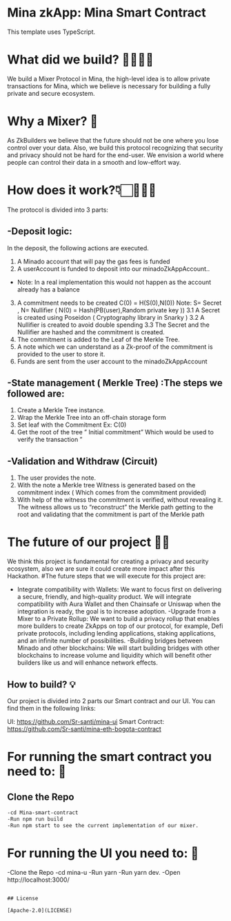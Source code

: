 # Mina zkApp: Mina Smart Contract

This template uses TypeScript.

# What did we build? 👷🏻‍♀️🚀

We build a Mixer Protocol in Mina, the high-level idea is to allow private transactions for Mina, which we believe is necessary for building a fully private and secure ecosystem.

# Why a Mixer? 🤔

As ZkBuilders we believe that the future should not be one where you lose control over your data. Also, we build this protocol recognizing that security and privacy should not be hard for the end-user.
We envision a world where people can control their data in a smooth and low-effort way.

# How does it work?👇🏻🧑🏻‍💻

The protocol is divided into 3 parts:

## -Deposit logic:

In the deposit, the following actions are executed.

1. A Minado account that will pay the gas fees is funded
2. A userAccount is funded to deposit into our minadoZkAppAccount..

- Note: In a real implementation this would not happen as the account already has a balance

3. A commitment needs to be created C(0) = H(S(0),N(0))
   Note: S= Secret , N= Nullifier ( N(0) = Hash(PB(user),Random private key ))
   3.1 A Secret is created using Poseidon ( Cryptography library in Snarky )
   3.2 A Nullifier is created to avoid double spending
   3.3 The Secret and the Nullifier are hashed and the commitment is created.
4. The commitment is added to the Leaf of the Merkle Tree.
5. A note which we can understand as a Zk-proof of the commitment is provided to the user to store it.
6. Funds are sent from the user account to the minadoZkAppAccount

## -State management ( Merkle Tree) :The steps we followed are:

1. Create a Merkle Tree instance.
2. Wrap the Merkle Tree into an off-chain storage form
3. Set leaf with the Commitment Ex: C(0)
4. Get the root of the tree ” Initial commitment” Which would be used to
   verify the transaction ”

## -Validation and Withdraw (Circuit)

1. The user provides the note.
2. With the note a Merkle tree Witness is generated based on the commitment index ( Which comes from the commitment provided)
3. With help of the witness the commitment is verified, without revealing it. The witness allows us to “reconstruct” the Merkle path getting to the root and validating that the commitment is part of the Merkle path

# The future of our project 🔮🚀

We think this project is fundamental for creating a privacy and security ecosystem, also we are sure it could create more impact after this Hackathon.
#The future steps that we will execute for this project are:

- Integrate compatibility with Wallets: We want to focus first on delivering a secure, friendly, and high-quality product. We will integrate compatibility with Aura Wallet and then Chainsafe or Uniswap when the integration is ready, the goal is to increase adoption.
  -Upgrade from a Mixer to a Private Rollup: We want to build a privacy rollup that enables more builders to create ZkApps on top of our protocol, for example, Defi private protocols, including lending applications, staking applications, and an infinite number of possibilities.
  -Building bridges between Minado and other blockchains: We will start building bridges with other blockchains to increase volume and liquidity which will benefit other builders like us and will enhance network effects.

## How to build? 💡

Our project is divided into 2 parts our Smart contract and our UI. You can find them in the following links:

UI: https://github.com/Sr-santi/mina-ui
Smart Contract: https://github.com/Sr-santi/mina-eth-bogota-contract

# For running the smart contract you need to: 🏃

## Clone the Repo

```sh
-cd Mina-smart-contract
-Run npm run build
-Run npm start to see the current implementation of our mixer.
```

# For running the UI you need to: 🏃

-Clone the Repo
-cd mina-u
-Run yarn
-Run yarn dev.
-Open http://localhost:3000/

```

## License

[Apache-2.0](LICENSE)
```
